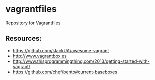 # vagrantfiles
Repository for Vagrantfiles

## Resources:

- https://github.com/iJackUA/awesome-vagrant
- http://www.vagrantbox.es
- http://www.thisprogrammingthing.com/2013/getting-started-with-vagrant/
- https://github.com/chef/bento#current-baseboxes
